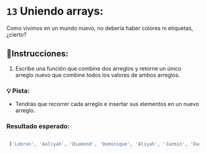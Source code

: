 # `13` Uniendo arrays:

Como vivimos en un mundo nuevo, no debería haber colores ni etiquetas, ¿cierto?

## 📝Instrucciones:

1. Escribe una función que combine dos arreglos y retorne un único arreglo nuevo que combine todos los valores de ambos arreglos.

### 💡 Pista:

+ Tendrás que recorrer cada arreglo e insertar sus elementos en un nuevo arreglo.

### Resultado esperado:

```js

 ['Lebron', 'Aaliyah', 'Diamond', 'Dominique', 'Aliyah', 'Jazmin', 'Darnell', 'Lucas', 'Jake', 'Scott', 'Amy', 'Molly', 'Hannah', 'Lucas']
```